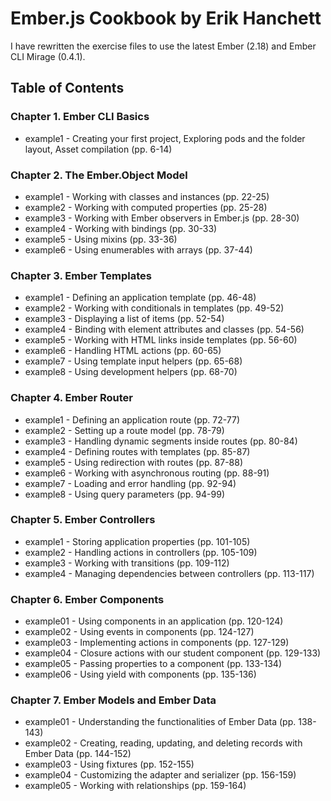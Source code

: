 # Ember.js Cookbook by Erik Hanchett

I have rewritten the exercise files to use the latest Ember (2.18) and Ember CLI Mirage (0.4.1).

## Table of Contents

### Chapter 1. Ember CLI Basics

- example1 - Creating your first project, Exploring pods and the folder layout, Asset compilation (pp. 6-14)

### Chapter 2. The Ember.Object Model

- example1 - Working with classes and instances (pp. 22-25)
- example2 - Working with computed properties (pp. 25-28)
- example3 - Working with Ember observers in Ember.js (pp. 28-30)
- example4 - Working with bindings (pp. 30-33)
- example5 - Using mixins (pp. 33-36)
- example6 - Using enumerables with arrays (pp. 37-44)

### Chapter 3. Ember Templates

- example1 - Defining an application template (pp. 46-48)
- example2 - Working with conditionals in templates (pp. 49-52)
- example3 - Displaying a list of items (pp. 52-54)
- example4 - Binding with element attributes and classes (pp. 54-56)
- example5 - Working with HTML links inside templates (pp. 56-60)
- example6 - Handling HTML actions (pp. 60-65)
- example7 - Using template input helpers (pp. 65-68)
- example8 - Using development helpers (pp. 68-70)

### Chapter 4. Ember Router

- example1 - Defining an application route (pp. 72-77)
- example2 - Setting up a route model (pp. 78-79)
- example3 - Handling dynamic segments inside routes (pp. 80-84)
- example4 - Defining routes with templates (pp. 85-87)
- example5 - Using redirection with routes (pp. 87-88)
- example6 - Working with asynchronous routing (pp. 88-91)
- example7 - Loading and error handling (pp. 92-94)
- example8 - Using query parameters (pp. 94-99)

### Chapter 5. Ember Controllers

- example1 - Storing application properties (pp. 101-105)
- example2 - Handling actions in controllers (pp. 105-109)
- example3 - Working with transitions (pp. 109-112)
- example4 - Managing dependencies between controllers (pp. 113-117)

### Chapter 6. Ember Components

- example01 - Using components in an application (pp. 120-124)
- example02 - Using events in components (pp. 124-127)
- example03 - Implementing actions in components (pp. 127-129)
- example04 - Closure actions with our student component (pp. 129-133)
- example05 - Passing properties to a component (pp. 133-134)
- example06 - Using yield with components (pp. 135-136)

### Chapter 7. Ember Models and Ember Data

- example01 - Understanding the functionalities of Ember Data (pp. 138-143)
- example02 - Creating, reading, updating, and deleting records with Ember Data (pp. 144-152)
- example03 - Using fixtures (pp. 152-155)
- example04 - Customizing the adapter and serializer (pp. 156-159)
- example05 - Working with relationships (pp. 159-164)